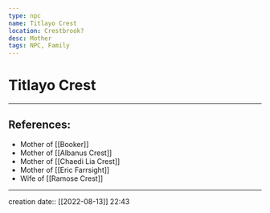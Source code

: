 ```yaml
---
type: npc
name: Titlayo Crest
location: Crestbrook?
desc: Mother
tags: NPC, Family
---
```


# Titlayo Crest
___ 
## References: 
- Mother of [[Booker]]
- Mother of [[Albanus Crest]]
- Mother of [[Chaedi Lia Crest]]
- Mother of [[Eric Farrsight]]
- Wife of [[Ramose Crest]]
--- 
creation date:: [[2022-08-13]] 22:43